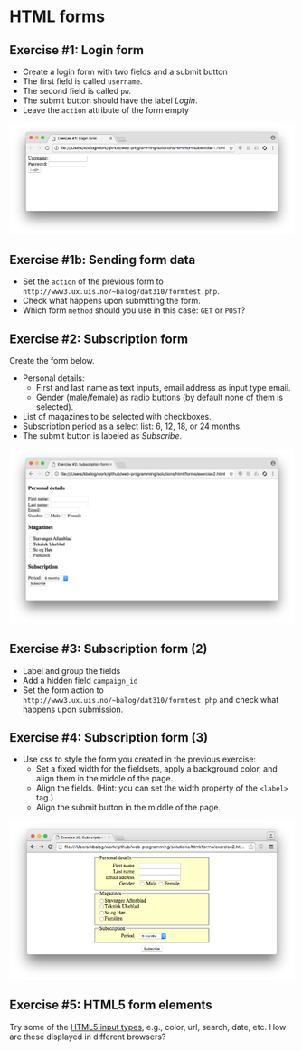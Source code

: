 # HTML forms


## Exercise #1: Login form

  - Create a login form with two fields and a submit button
  - The first field is called `username`.
  - The second field is called `pw`.
  - The submit button should have the label _Login_.
  - Leave the `action` attribute of the form empty

  ![Exercise1](images/exercise1.png)


## Exercise #1b: Sending form data

  - Set the `action` of the previous form to `http://www3.ux.uis.no/~balog/dat310/formtest.php`.
  - Check what happens upon submitting the form.
  - Which form `method` should you use in this case: `GET` or `POST`?


## Exercise #2: Subscription form

Create the form below.

  - Personal details:
    * First and last name as text inputs, email address as input type email.
    * Gender (male/female) as radio buttons (by default none of them is selected).
  - List of magazines to be selected with checkboxes.
  - Subscription period as a select list: 6, 12, 18, or 24 months.
  - The submit button is labeled as _Subscribe_.

![Exercise2](images/exercise2.png)


## Exercise #3: Subscription form (2)

  - Label and group the fields
  - Add a hidden field `campaign_id`
  - Set the form action to `http://www3.ux.uis.no/~balog/dat310/formtest.php` and check what happens upon submission.


## Exercise #4: Subscription form (3)

- Use css to style the form you created in the previous exercise:
  * Set a fixed width for the fieldsets, apply a background color, and align them in the middle of the page.
  * Align the fields. (Hint: you can set the width property of the `<label>` tag.)
  * Align the submit button in the middle of the page.

![Exercise4](images/exercise4.png)


## Exercise #5: HTML5 form elements

Try some of the [HTML5 input types](www.w3schools.com/html/html_form_input_types.asp), e.g., color, url, search, date, etc.
How are these displayed in different browsers?
